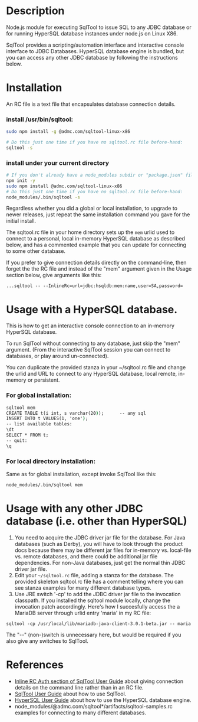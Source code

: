 # Description
Node.js module for executing SqlTool to issue SQL to any JDBC database
or for running HyperSQL database instances under node.js
on Linux X86.

SqlTool provides a scripting/automation interface and interactive console
interface to JDBC Databases.
HyperSQL database engine is bundled, but you can access any other JDBC
database by following the instructions below.

# Installation
An RC file is a text file that encapsulates database connection details.
### install /usr/bin/sqltool:
```bash
sudo npm install -g @admc.com/sqltool-linux-x86

# Do this just one time if you have no sqltool.rc file before-hand:
sqltool -s
```

### install under your current directory
```bash
# If you don't already have a node_modules subdir or "package.json" file:
npm init -y
sudo npm install @admc.com/sqltool-linux-x86
# Do this just one time if you have no sqltool.rc file before-hand:
node_modules/.bin/sqltool -s
```

Regardless whether you did a global or local installation, to upgrade to
newer releases, just repeat the same installation command you gave for the
initial install.

The sqltool.rc file in your home directory sets up the `mem` urlid used to
connect to a personal, local in-memory HyperSQL database as described below,
and has a commented example that you can update for connecting to some
other database.

If you prefer to give connection details directly on the command-line, then
forget the the RC file and instead of the "mem" argument given  in the
Usage section below, give arguments like this:
```
...sqltool -- --InlineRc=url=jdbc:hsqldb:mem:name,user=SA,password=
```

# Usage with a HyperSQL database.
This is how to get an interactive console connection to an in-memory HyperSQL database.

To run SqlTool without connecting to any database, just skip the "mem" argument.
(From the interactive SqlTool session you can connect to databases, or play around un-connected).

You can duplicate the provided stanza in your ~/sqltool.rc file and change the
urlid and URL to connect to any HyperSQL database, local remote,
in-memory or persistent.

### For global installation:
```cmd
sqltool mem
CREATE TABLE t(i int, s varchar(20));      -- any sql
INSERT INTO t VALUES(1, 'one');
-- list available tables:
\dt
SELECT * FROM t;
-- quit:
\q
```
### For local directory installation:
Same as for global installation, except invoke SqlTool like this:
```cmd
node_modules/.bin/sqltool mem
```

# Usage with any other JDBC database (i.e. other than HyperSQL)
1. You need to acquire the JDBC driver jar file for the database.
For Java databases (such as Derby), you will have to look through the
 product docs because there may be different jar files for in-memory
 vs. local-file vs. remote databases, and there could be additional
 jar file dependencies.
For non-Java databases, just get the normal thin JDBC driver jar file.
1. Edit your `~/sqltool.rc` file, adding a stanza for the database.
The provided skeleton sqltool.rc file has a comment telling where you
can see stanza examples for many different database types.
1. Use JRE switch '-cp' to add the JDBC driver jar file to the invocation
classpath.  If you installed the sqltool module locally, change the
invocation patch accordingly.  Here's how I succesfully access the a
MariaDB server through urlid entry 'maria' in my RC file:
```
sqltool -cp /usr/local/lib/mariadb-java-client-3.0.1-beta.jar -- maria
```
The "--" (non-)switch is unnecessary here, but would be required if you
also give any switches to SqlTool.

# References
* [Inline RC Auth section of SqlTool User Guide](http://hsqldb.org/doc/2.0/util-guide/sqltool-chapt.html#sqltool_ilauth-sect) about giving connection details on the command line rather than in an RC file.
* [SqlTool User Guide](http://hsqldb.org/doc/2.0/util-guide/sqltool-chapt.html) about how to use SqlTool.
* [HyperSQL User Guide](http://hsqldb.org/doc/2.0/guide/index.html) about how to use the HyperSQL database engine.
* node_modules/@admc.com/sqltool\*/artifacts/sqltool-samples.rc
 examples for connecting to many different databases.
